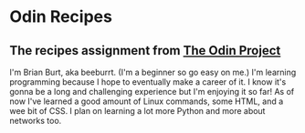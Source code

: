 # Odin Recipes

## The recipes assignment from [The Odin Project](https://theodinproject.com)

I'm Brian Burt, aka beeburrt. (I'm a beginner so go easy on me.)
I'm learning programming because I hope to eventually make a career of it. I know it's gonna be a long and challenging experience but I'm enjoying it so far!
As of now I've learned a good amount of Linux commands, some HTML, and a wee bit of CSS. I plan on learning a lot more Python and more about networks too. 
